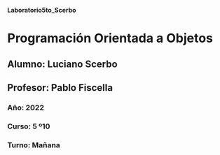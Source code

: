 **Laboratorio5to_Scerbo**

# Programación Orientada a Objetos
## Alumno: Luciano Scerbo
## Profesor: Pablo Fiscella 
### Año: 2022
### Curso: 5 º10
### Turno: Mañana
